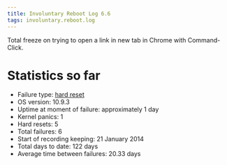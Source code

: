 ```yaml
---
title: Involuntary Reboot Log 6.6
tags: involuntary.reboot.log
---
```


Total freeze on trying to open a link in new tab in Chrome with Command-Click.

# Statistics so far

-   Failure type: [hard reset](/wiki/hard_reset)
-   OS version: 10.9.3
-   Uptime at moment of failure: approximately 1 day
-   Kernel panics: 1
-   Hard resets: 5
-   Total failures: 6
-   Start of recording keeping: 21 January 2014
-   Total days to date: 122 days
-   Average time between failures: 20.33 days

